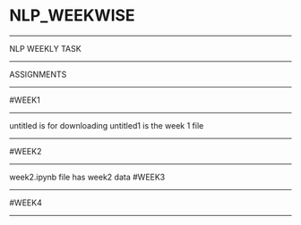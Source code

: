 # NLP_WEEKWISE
_________________
NLP WEEKLY TASK
_______________
ASSIGNMENTS
___________

#WEEK1
_____
untitled is for downloading
untitled1 is the week 1 file
_____
#WEEK2
_____
week2.ipynb file has week2 data
#WEEK3
_____

#WEEK4
_____
